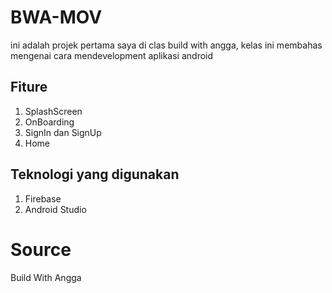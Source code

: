 # BWA-MOV
ini adalah projek pertama saya di clas build with angga, kelas ini membahas mengenai cara mendevelopment aplikasi android

## Fiture
1. SplashScreen
2. OnBoarding
3. SignIn dan SignUp
4. Home

## Teknologi yang digunakan
1. Firebase
2. Android Studio

# Source
Build With Angga
